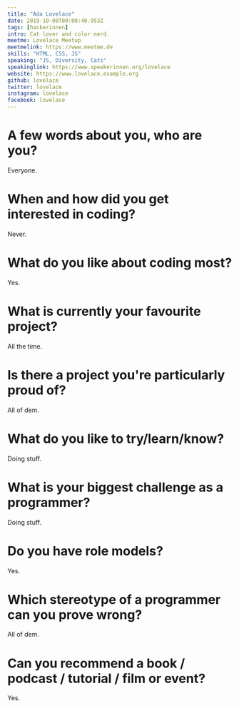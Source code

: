 ```yaml
---
title: "Ada Lovelace"
date: 2019-10-08T00:00:40.953Z
tags: [hackerinnen]
intro: Cat lover and color nerd.
meetme: Lovelace Meetup
meetmelink: https://www.meetme.de
skills: "HTML, CSS, JS"
speaking: "JS, Diversity, Cats"
speakinglink: https://www.speakerinnen.org/lovelace
website: https://www.lovelace.example.org
github: lovelace
twitter: lovelace
instagram: lovelace
facebook: lovelace
---
```


# A few words about you, who are you?
Everyone.

# When and how did you get interested in coding?
Never. 

# What do you like about coding most?
Yes.

# What is currently your favourite project?
All the time.

# Is there a project you're particularly proud of?
All of dem.

# What do you like to try/learn/know?
Doing stuff.

# What is your biggest challenge as a programmer?
Doing stuff.

# Do you have role models?
Yes.

# Which stereotype of a programmer can you prove wrong?
All of dem.

# Can you recommend a book / podcast / tutorial / film or event?
Yes.
